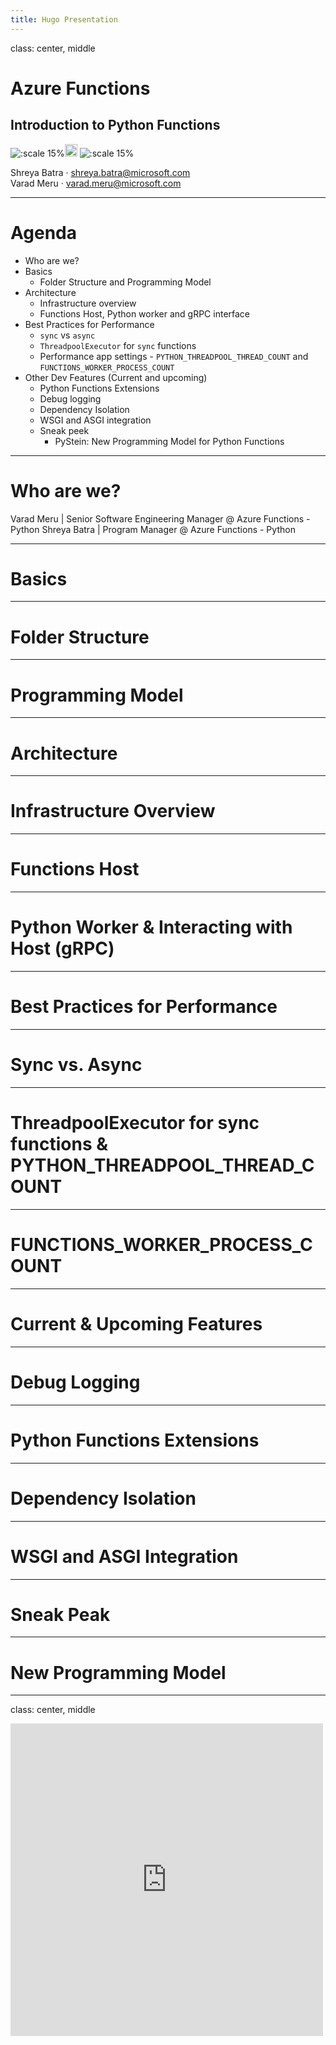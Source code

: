 ```yaml
---
title: Hugo Presentation
---
```


class: center, middle

# Azure Functions

## Introduction to Python Functions

![:scale 15%](img/FunctionApps.png)<img src="img/Heart.png" width="20"> ![:scale 15%](img/logo_python.png)

Shreya Batra · <shreya.batra@microsoft.com> <br>
Varad Meru · <varad.meru@microsoft.com>

---

# Agenda

- Who are we?
- Basics
  - Folder Structure and Programming Model
- Architecture
  - Infrastructure overview
  - Functions Host, Python worker and gRPC interface
- Best Practices for Performance
  - `sync` vs `async`
  - `ThreadpoolExecutor` for `sync` functions
  - Performance app settings - `PYTHON_THREADPOOL_THREAD_COUNT` and `FUNCTIONS_WORKER_PROCESS_COUNT`
- Other Dev Features (Current and upcoming)
  - Python Functions Extensions
  - Debug logging
  - Dependency Isolation
  - WSGI and ASGI integration
  - Sneak peek
     - PyStein: New Programming Model for Python Functions

---

# Who are we?

Varad Meru | Senior Software Engineering Manager @ Azure Functions - Python
Shreya Batra | Program Manager @ Azure Functions - Python

---

# Basics

---

# Folder Structure


---

# Programming Model


---

# Architecture

---

# Infrastructure Overview


---

# Functions Host


---

# Python Worker & Interacting with Host (gRPC)


---

# Best Practices for Performance

---

# Sync vs. Async


---

# ThreadpoolExecutor for sync functions & PYTHON_THREADPOOL_THREAD_COUNT


---

# FUNCTIONS_WORKER_PROCESS_COUNT


---

# Current & Upcoming Features

---

# Debug Logging


---

# Python Functions Extensions


---

# Dependency Isolation


---

# WSGI and ASGI Integration


---

# Sneak Peak

---

# New Programming Model

---

class: center, middle

<iframe src="https://giphy.com/embed/LRORznnSGSNYqjUxUf" width="500" height="500" frameBorder="0" class="giphy-embed" allowFullScreen></iframe>
